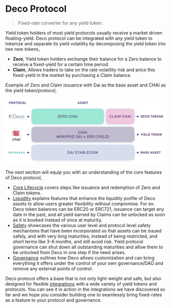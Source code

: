 # Deco Protocol

> Fixed-rate converter for any yield token.

Yield token holders of most yield protocols usually receive a market driven floating-yield. Deco protocol can be integrated with any yield token to tokenize and separate its yield volatility by decomposing the yield token into two new tokens,

* **Zero**,  Yield token holders exchange their balance for a Zero balance to receive a fixed-yield for a certain time period.
* **Claim**,  Allows traders to take on the rate volatility risk and price this fixed-yield in the market by purchasing a Claim balance.

Example of Zero and Claim issuance with Dai as the base asset and CHAI as the yield token/protocol,

![Overview](_media/architecture.png ':size=600')

The next section will equip you with an understanding of the core features of Deco protocol,

* [Core Lifecycle](/lifecycle.md) covers steps like issuance and redemption of Zero and Claim tokens.
* [Liquidity](/liquidity.md) explains features that enhance the liquidity profile of Deco assets to allow users greater flexibility without compromise. For ex: Deco token balances can be ERC20 or ERC721, issuance can target any date in the past, and all yield earned by Claims can be unlocked as soon as it is booked instead of once at maturity.
* [Safety](/safety.md) showcases the various user level and protocol level safety mechanisms that have been incorporated so that assets can be issued safely, and with very long maturities, instead of being restricted, and short terms like 3-6 months, and still avoid risk. Yield protocol governance can shut down all outstanding maturities and allow them to be unlocked from Deco in one step if the need arises.
* [Governance](/governance.md) outlines how Deco allows customization and can bring everything it offers under the control of your own governance/DAO and remove any external points of control.

Deco protocol offers a base that is not only light-weight and safe, but also designed for flexible [integrations](build-integration.md) with a wide variety of yield tokens and protocols. You can see it in action in the integrations we have discovered so far and we hope you consider building one to seamlessly bring fixed-rates as a feature to your protocol and governance.
